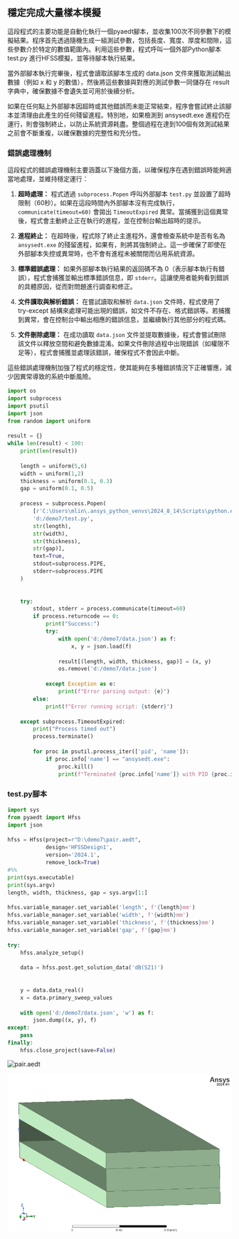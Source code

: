 穩定完成大量樣本模擬
---
這段程式的主要功能是自動化執行一個pyaedt腳本，並收集100次不同參數下的模擬結果。程序首先透過隨機生成一組測試參數，包括長度、寬度、厚度和間隙，這些參數介於特定的數值範圍內。利用這些參數，程式呼叫一個外部Python腳本 test.py 進行HFSS模擬，並等待腳本執行結果。

當外部腳本執行完畢後，程式會讀取該腳本生成的 data.json 文件來獲取測試輸出數據（例如 x 和 y 的數值），然後將這些數據與對應的測試參數一同儲存在 result 字典中，確保數據不會遺失並可用於後續分析。

如果在任何點上外部腳本因超時或其他錯誤而未能正常結束，程序會嘗試終止該腳本並清理由此產生的任何殘留進程。特別地，如果檢測到 ansysedt.exe 進程仍在運行，則會強制終止，以防止系統資源耗盡。整個過程在達到100個有效測試結果之前會不斷重複，以確保數據的完整性和充分性。

### 錯誤處理機制
這段程式的錯誤處理機制主要涵蓋以下幾個方面，以確保程序在遇到錯誤時能夠適當地處理，並維持穩定運行：
 
1. **超時處理：**  程式透過 `subprocess.Popen` 呼叫外部腳本 `test.py` 並設置了超時限制（60秒）。如果在這段時間內外部腳本沒有完成執行，`communicate(timeout=60)` 會拋出 `TimeoutExpired` 異常。當捕獲到這個異常後，程式會主動終止正在執行的進程，並在控制台輸出超時的提示。
 
2. **進程終止：**  在超時後，程式除了終止主進程外，還會檢查系統中是否有名為 `ansysedt.exe` 的殘留進程，如果有，則將其強制終止。這一步確保了即使在外部腳本失控或異常時，也不會有進程未被關閉而佔用系統資源。
 
3. **標準錯誤處理：**  如果外部腳本執行結果的返回碼不為 0（表示腳本執行有錯誤），程式會捕獲並輸出標準錯誤信息，即 `stderr`。這讓使用者能夠看到錯誤的具體原因，從而對問題進行調查和修正。
 
4. **文件讀取與解析錯誤：**  在嘗試讀取和解析 `data.json` 文件時，程式使用了 try-except 結構來處理可能出現的錯誤，如文件不存在、格式錯誤等。若捕獲到異常，會在控制台中輸出相應的錯誤信息，並繼續執行其他部分的程式碼。
 
5. **文件刪除處理：**  在成功讀取 `data.json` 文件並提取數據後，程式會嘗試刪除該文件以釋放空間和避免數據混淆。如果文件刪除過程中出現錯誤（如權限不足等），程式會捕獲並處理該錯誤，確保程式不會因此中斷。

這些錯誤處理機制加強了程式的穩定性，使其能夠在多種錯誤情況下正確響應，減少因異常導致的系統中斷風險。


```python
import os
import subprocess
import psutil
import json
from random import uniform

result = {}
while len(result) < 100:
    print(len(result))
    
    length = uniform(5,6)
    width = uniform(1,2)
    thickness = uniform(0.1, 0.3)
    gap = uniform(0.1, 0.5)
    
    process = subprocess.Popen(
        [r'C:\Users\mlin\.ansys_python_venvs\2024_8_14\Scripts\python.exe', 
        'd:/demo7/test.py', 
        str(length), 
        str(width),
        str(thickness),
        str(gap)],
        text=True,
        stdout=subprocess.PIPE,
        stderr=subprocess.PIPE
    )
    
    
    try:
        stdout, stderr = process.communicate(timeout=60)
        if process.returncode == 0:
            print("Success:")
            try:
                with open('d:/demo7/data.json') as f:
                    x, y = json.load(f)
                
                result[(length, width, thickness, gap)] = (x, y)
                os.remove('d:/demo7/data.json')
                
            except Exception as e:
                print(f"Error parsing output: {e}")
        else:
            print(f"Error running script: {stderr}")
    
    except subprocess.TimeoutExpired:
        print("Process timed out")
        process.terminate()
    
        for proc in psutil.process_iter(['pid', 'name']):
            if proc.info['name'] == "ansysedt.exe":
                proc.kill()
                print(f"Terminated {proc.info['name']} with PID {proc.info['pid']}")
```

### test.py腳本
```python
import sys
from pyaedt import Hfss
import json

hfss = Hfss(project=r"D:\demo7\pair.aedt", 
            design='HFSSDesign1',
            version='2024.1',
            remove_lock=True)
#%%
print(sys.executable)
print(sys.argv)
length, width, thickness, gap = sys.argv[1:] 

hfss.variable_manager.set_variable('length', f'{length}mm')
hfss.variable_manager.set_variable('width', f'{width}mm')
hfss.variable_manager.set_variable('thickness', f'{thickness}mm')
hfss.variable_manager.set_variable('gap', f'{gap}mm')

try:
    hfss.analyze_setup()

    data = hfss.post.get_solution_data('dB(S21)')


    y = data.data_real()
    x = data.primary_sweep_values

    with open('d:/demo7/data.json', 'w') as f:
        json.dump((x, y), f)
except:
    pass
finally:
    hfss.close_project(save=False)
```
![pair.aedt](/assets/pair.aedtz)

![2024-09-07_04-21-26](/assets/2024-09-07_04-21-26.png)